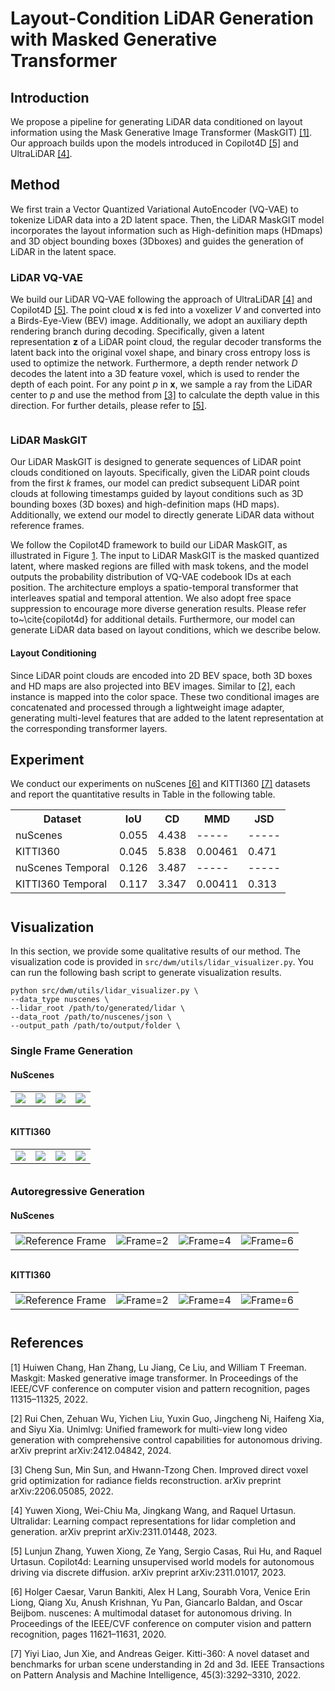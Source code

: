 # Layout-Condition LiDAR Generation with Masked Generative Transformer



## Introduction

We propose a pipeline for generating LiDAR data conditioned on layout information using the Mask Generative Image Transformer (MaskGIT) [[1]](#1). Our approach builds upon the models introduced in Copilot4D [[5]](#5) and UltraLiDAR [[4]](#4).

## Method

We first train a Vector Quantized Variational AutoEncoder (VQ-VAE) to tokenize LiDAR data into a 2D latent space. Then,
the LiDAR MaskGIT model incorporates the layout information such as High-definition maps (HDmaps) and 3D object
bounding boxes (3Dboxes) and guides the generation of LiDAR in the latent space.

### LiDAR VQ-VAE

We build our LiDAR VQ-VAE following the approach of UltraLiDAR [[4]](#4) and Copilot4D [[5]](#5). The point cloud $\mathbf{x}$ is fed into a voxelizer $V$ and converted into a Birds-Eye-View (BEV) image. Additionally, we adopt an auxiliary depth rendering branch during decoding. Specifically, given a latent representation $\mathbf z$ of a LiDAR point cloud, the regular decoder transforms the latent back into the original voxel shape, and binary cross entropy loss is used to optimize the network. Furthermore, a depth render network $D$ decodes the latent into a 3D feature voxel, which is used to render the depth of each point. For any point $p$ in $\mathbf x$, we sample a ray from the LiDAR center to $p$ and use the method from [[3]](#3)  to calculate the depth value in this direction. For further details, please refer to [[5]](#5).



<p id="fig-main">
    <img src="https://github.com/user-attachments/assets/cbb2cab3-b819-4f70-baa9-a53cfcd693e9" alt>
</p>





### LiDAR MaskGIT

Our LiDAR MaskGIT is designed to generate sequences of LiDAR point clouds conditioned on layouts. Specifically, given the LiDAR point clouds from the first $k$ frames, our model can predict subsequent LiDAR point clouds at following timestamps guided by layout conditions such as 3D bounding boxes (3D boxes) and high-definition maps (HD maps). Additionally, we extend our model to directly generate LiDAR data without reference frames.

We follow the Copilot4D framework to build our LiDAR MaskGIT, as illustrated in Figure [1](#fig-main). The input to LiDAR MaskGIT is the masked quantized latent, where masked regions are filled with mask tokens, and the model outputs the probability distribution of VQ-VAE codebook IDs at each position. The architecture employs a spatio-temporal transformer that interleaves spatial and temporal attention. We also adopt free space suppression to encourage more diverse generation results. Please refer to~\cite{copilot4d} for additional details. Furthermore, our model can generate LiDAR data based on layout conditions, which we describe below.

#### Layout Conditioning
Since LiDAR point clouds are encoded into 2D BEV space, both 3D boxes and HD maps are also projected into BEV images. Similar to [[2]](#2), each instance is mapped into the color space. These two conditional images are concatenated and processed through a lightweight image adapter, generating multi-level features that are added to the latent representation at the corresponding transformer layers.


## Experiment
We conduct our experiments on nuScenes [[6]](#6) and KITTI360 [[7]](#7) datasets and report the quantitative results in Table in the following table.

<table id="tab-quant_results" >
  <caption style="caption-side:bottom"></caption>
  <tr>
    <th>Dataset</th>
    <th>IoU</th>
    <th>CD</th>
    <th>MMD</th>
    <th>JSD</th>
  </tr>
  <tr>
    <td>nuScenes</td>
    <td>0.055</td>
    <td>4.438</td>
    <td>-----</td>
    <td>-----</td>
  </tr>
  <tr>
    <td>KITTI360</td>
    <td>0.045</td>
    <td>5.838</td>
    <td>0.00461</td>
    <td>0.471</td>
  </tr>
  <tr>
    <td>nuScenes Temporal</td>
    <td>0.126</td>
    <td>3.487</td>
    <td>-----</td>
    <td>-----</td>
  </tr>
  <tr>
    <td>KITTI360 Temporal</td>
    <td>0.117</td>
    <td>3.347</td>
    <td>0.00411</td>
    <td>0.313</td>
  </tr>
</table>

## Visualization
In this section, we provide some qualitative results of our method. The visualization code is provided in `src/dwm/utils/lidar_visualizer.py`. You can run the following bash script to generate visualization results.
```
python src/dwm/utils/lidar_visualizer.py \
--data_type nuscenes \
--lidar_root /path/to/generated/lidar \
--data_root /path/to/nuscenes/json \
--output_path /path/to/output/folder \
```
### Single Frame Generation
#### NuScenes
<table>
  <caption style="caption-side:bottom"></caption>
  <tr>
    <td><img src="https://github.com/user-attachments/assets/9e775f65-e35d-4169-91a3-17a5a92b36eb"></td>
    <td><img src="https://github.com/user-attachments/assets/9da1436e-0dab-4377-90b6-2fde4f9b06cf"></td>
    <td><img src="https://github.com/user-attachments/assets/b70c6cac-486b-4fc6-b0dd-e92bb74abcf3"></td>
    <td><img src="https://github.com/user-attachments/assets/75ba14ee-d408-445f-a7ef-adac573e7684"></td>
  </tr>
</table>

#### KITTI360
<table>
  <caption style="caption-side:bottom"></caption>
  <tr>
    <td><img src="https://github.com/user-attachments/assets/14e87063-7ba1-47b5-aa53-bd9b387fdcdc"></td>
    <td><img src="https://github.com/user-attachments/assets/02014996-9ff2-4dfc-8ad4-559203087a50"></td>
    <td><img src="https://github.com/user-attachments/assets/19c1d76c-b25c-4ffd-9837-26ecaf7c942c"></td>
    <td><img src="https://github.com/user-attachments/assets/3e621d8d-824e-4b1e-a879-777a70018a25"></td>
  </tr>
</table>


### Autoregressive Generation
#### NuScenes
<table>
  <caption style="caption-side:bottom"></caption>
  <tr>
    <td><center><img src="https://github.com/user-attachments/assets/2d6ae389-c5f5-4da4-837f-d7c580ad1294">Reference Frame</center></td>
    <td><center><img src="https://github.com/user-attachments/assets/fec86625-9be2-4f49-94a7-ff5f8e0648ba">Frame=2</center></td>
    <td><center><img src="https://github.com/user-attachments/assets/89f37a7f-b2a3-4d29-ac54-29e2f80282e0">Frame=4</center></td>
    <td><center><img src="https://github.com/user-attachments/assets/516bcdf0-34e0-4f30-80d6-d9ff44369282">Frame=6</center></td>
  </tr>
</table>

#### KITTI360
<table>
  <caption style="caption-side:bottom"></caption>
  <tr>
    <td><center><img src="https://github.com/user-attachments/assets/9a23b4e2-7687-419d-8486-ebb95abca5dd">Reference Frame</center></td>
    <td><center><img src="https://github.com/user-attachments/assets/760e3c14-eb47-4a6e-b071-47fc9b8d6ba4">Frame=2</center></td>
    <td><center><img src="https://github.com/user-attachments/assets/2c4026c1-55c2-43fc-aaff-1d4be77eb682">Frame=4</center></td>
    <td><center><img src="https://github.com/user-attachments/assets/8b2712c2-bc51-45f5-9f05-42c5d5f92a82">Frame=6</center></td>
  </tr>
</table>

## References

<a id="1">[1]</a>  Huiwen Chang, Han Zhang, Lu Jiang, Ce Liu, and William T Freeman. Maskgit: Masked generative image transformer. In Proceedings of the IEEE/CVF conference on computer vision and pattern recognition, pages 11315–11325, 2022.

<a id="2">[2]</a>  Rui Chen, Zehuan Wu, Yichen Liu, Yuxin Guo, Jingcheng Ni, Haifeng Xia, and Siyu Xia. Unimlvg: Unified framework for multi-view long video generation with comprehensive control capabilities for autonomous driving. arXiv preprint arXiv:2412.04842, 2024.

<a id="3">[3]</a>  Cheng Sun, Min Sun, and Hwann-Tzong Chen. Improved direct voxel grid optimization for radiance fields reconstruction. arXiv preprint arXiv:2206.05085, 2022.

<a id="4">[4]</a>  Yuwen Xiong, Wei-Chiu Ma, Jingkang Wang, and Raquel Urtasun. Ultralidar: Learning compact representations for lidar completion and generation. arXiv preprint arXiv:2311.01448, 2023.

<a id="5">[5]</a>  Lunjun Zhang, Yuwen Xiong, Ze Yang, Sergio Casas, Rui Hu, and Raquel Urtasun. Copilot4d: Learning unsupervised world models for autonomous driving via discrete diffusion. arXiv preprint arXiv:2311.01017, 2023.

<a id="6">[6]</a> Holger Caesar, Varun Bankiti, Alex H Lang, Sourabh Vora, Venice Erin Liong, Qiang Xu, Anush Krishnan, Yu Pan, Giancarlo Baldan,
and Oscar Beijbom. nuscenes: A multimodal dataset for autonomous driving. In Proceedings of the IEEE/CVF conference on computer
vision and pattern recognition, pages 11621–11631, 2020.

<a id="7">[7]</a> Yiyi Liao, Jun Xie, and Andreas Geiger. Kitti-360: A novel dataset and benchmarks for urban scene understanding in 2d and 3d. IEEE
Transactions on Pattern Analysis and Machine Intelligence, 45(3):3292–3310, 2022.







